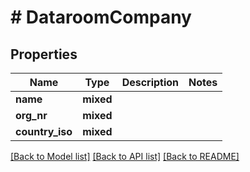 # # DataroomCompany

## Properties

Name | Type | Description | Notes
------------ | ------------- | ------------- | -------------
**name** | **mixed** |  |
**org_nr** | **mixed** |  |
**country_iso** | **mixed** |  |

[[Back to Model list]](../../README.md#models) [[Back to API list]](../../README.md#endpoints) [[Back to README]](../../README.md)
